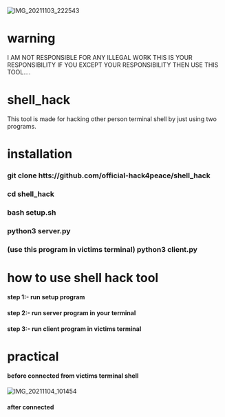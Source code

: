 ![IMG_20211103_222543](https://user-images.githubusercontent.com/90603785/140114891-de9ebdee-e193-49cd-b188-75325449316c.jpg)

# warning
I AM NOT RESPONSIBLE FOR ANY ILLEGAL WORK THIS IS YOUR RESPONSIBILITY IF YOU EXCEPT YOUR RESPONSIBILITY THEN USE THIS TOOL....    
# shell_hack
This tool is made for hacking other person terminal shell by just using two programs.
# installation
### git clone htts://github.com/official-hack4peace/shell_hack
### cd shell_hack
### bash setup.sh
### python3 server.py
### (use this program in victims terminal) python3 client.py
# how to use shell hack tool
#### step 1:- run setup program 
#### step 2:- run server program in your terminal
#### step 3:- run client program in victims terminal
# practical
#### before connected from victims terminal shell
![IMG_20211104_101454](https://user-images.githubusercontent.com/90603785/140259661-b573d39d-5566-4ed9-89dd-c1e4b88853fd.jpg)
#### after connected

